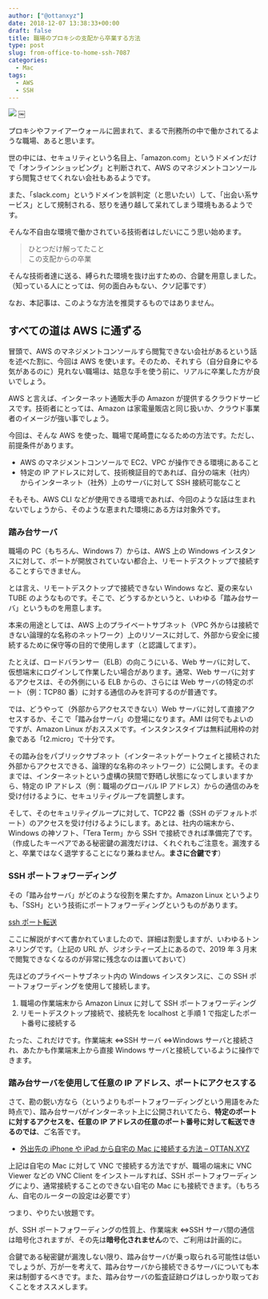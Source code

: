 ```yaml
---
author: ["@ottanxyz"]
date: 2018-12-07 13:38:33+00:00
draft: false
title: 職場のプロキシの支配から卒業する方法
type: post
slug: from-office-to-home-ssh-7087
categories:
  - Mac
tags:
  - AWS
  - SSH
---
```


![](/uploads/2018/12/181207-5c0a784755085.jpg)
￼

プロキシやファイアーウォールに囲まれて、まるで刑務所の中で働かされてるような職場、あると思います。

世の中には、セキュリティという名目上、「amazon.com」というドメインだけで「オンラインショッピング」と判断されて、AWS のマネジメントコンソールすら閲覧させてくれない会社もあるようです。

また、「slack.com」というドメインを誤判定（と思いたい）して、「出会い系サービス」として規制される、怒りを通り越して呆れてしまう環境もあるようです。

そんな不自由な環境で働かされている技術者はしだいにこう思い始めます。

> ひとつだけ解ってたこと  
> この支配からの卒業

そんな技術者達に送る、縛られた環境を抜け出すための、合鍵を用意しました。（知っている人にとっては、何の面白みもない、クソ記事です）

なお、本記事は、このような方法を推奨するものではありません。

## すべての道は AWS に通ずる

冒頭で、AWS のマネジメントコンソールすら閲覧できない会社があるという話を述べた割に、今回は AWS を使います。そのため、それすら（自分自身にやる気があるのに）見れない職場は、姑息な手を使う前に、リアルに卒業した方が良いでしょう。

AWS と言えば、インターネット通販大手の Amazon が提供するクラウドサービスです。技術者にとっては、Amazon は家電量販店と同じ扱いか、クラウド事業者のイメージが強い事でしょう。

今回は、そんな AWS を使った、職場で尾崎豊になるための方法です。ただし、前提条件があります。

- AWS のマネジメントコンソールで EC2、VPC が操作できる環境にあること
- 特定の IP アドレスに対して、技術検証目的であれば、自分の端末（社内）からインターネット（社外）上のサーバに対して SSH 接続可能なこと

そもそも、AWS CLI などが使用できる環境であれば、今回のような話は生まれないでしょうから、そのような恵まれた環境にある方は対象外です。

### 踏み台サーバ

職場の PC（もちろん、Windows 7）からは、AWS 上の Windows インスタンスに対して、ポートが開放されていない都合上、リモートデスクトップで接続することすらできません。

とは言え、リモートデスクトップで接続できない Windows など、夏の来ない TUBE のようなものです。そこで、どうするかというと、いわゆる「踏み台サーバ」というものを用意します。

本来の用途としては、AWS 上のプライベートサブネット（VPC 外からは接続できない論理的な名称のネットワーク）上のリソースに対して、外部から安全に接続するために保守等の目的で使用します（と認識してます）。

たとえば、ロードバランサー（ELB）の向こうにいる、Web サーバに対して、仮想端末にログインして作業したい場合があります。通常、Web サーバに対するアクセスは、その外側にいる ELB からの、さらには Web サーバの特定のポート（例：TCP80 番）に対する通信のみを許可するのが普通です。

では、どうやって（外部からアクセスできない）Web サーバに対して直接アクセスするか、そこで「踏み台サーバ」の登場になります。AMI は何でもよいのですが、Amazon Linux がおススメです。インスタンスタイプは無料試用枠の対象である「t2.micro」で十分です。

その踏み台をパブリックサブネット（インターネットゲートウェイと接続された外部からアクセスできる、論理的な名称のネットワーク）に公開します。そのままでは、インターネットという虚構の狭間で野晒し状態になってしまいますから、特定の IP アドレス（例：職場のグローバル IP アドレス）からの通信のみを受け付けるように、セキュリティグループを調整します。

そして、そのセキュリティグループに対して、TCP22 番（SSH のデフォルトポート）のアクセスを受け付けるようにします。あとは、社内の端末から、Windows の神ソフト、「Tera Term」から SSH で接続できれば準備完了です。（作成したキーペアである秘密鍵の漏洩だけは、くれぐれもご注意を。漏洩すると、卒業ではなく退学することになり兼ねません。**まさに合鍵です**）

### SSH ポートフォワーディング

その「踏み台サーバ」がどのような役割を果たすか。Amazon Linux というよりも、「SSH」という技術にポートフォワーディングというものがあります。

[ssh ポート転送](http://www.geocities.jp/ko_tyche/linux/port.html)

ここに解説がすべて書かれていましたので、詳細は割愛しますが、いわゆるトンネリングです。（上記の URL が、ジオシティーズ上にあるので、2019 年 3 月末で閲覧できなくなるのが非常に残念なのは置いておいて）

先ほどのプライベートサブネット内の Windows インスタンスに、この SSH ポートフォワーディングを使用して接続します。

1. 職場の作業端末から Amazon Linux に対して SSH ポートフォワーディング
2. リモートデスクトップ接続で、接続先を localhost と手順 1 で指定したポート番号に接続する

たった、これだけです。作業端末 ⇔SSH サーバ ⇔Windows サーバと接続され、あたかも作業端末上から直接 Windows サーバと接続しているように操作できます。

### 踏み台サーバを使用して任意の IP アドレス、ポートにアクセスする

さて、勘の鋭い方なら（というよりもポートフォワーディングという用語をみた時点で）、踏み台サーバがインターネット上に公開されいてたら、**特定のポートに対するアクセスを、任意の IP アドレスの任意のポート番号に対して転送できるのでは**、ご名答です。

- [外出先の iPhone や iPad から自宅の Mac に接続する方法 – OTTAN.XYZ](/posts/2017/06/remote-connect-mac-iphone-ipad-5999/)

上記は自宅の Mac に対して VNC で接続する方法ですが、職場の端末に VNC Viewer などの VNC Client をインストールすれば、SSH ポートフォワーディングにより、通常接続することのできない自宅の Mac にも接続できます。（もちろん、自宅のルーターの設定は必要です）

つまり、やりたい放題です。

が、SSH ポートフォワーディングの性質上、作業端末 ⇔SSH サーバ間の通信は暗号化されますが、その先は**暗号化されません**ので、ご利用は計画的に。

合鍵である秘密鍵が漏洩しない限り、踏み台サーバが乗っ取られる可能性は低いでしょうが、万が一を考えて、踏み台サーバから接続できるサーバについても本来は制御するべきです。また、踏み台サーバの監査証跡ログはしっかり取っておくことをオススメします。
